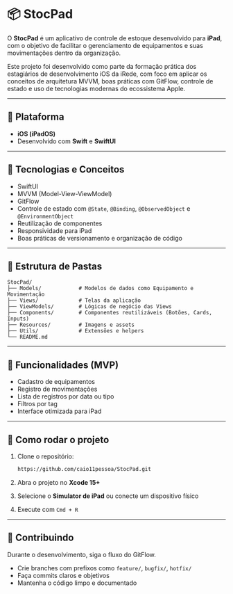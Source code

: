# 📦 StocPad

O **StocPad** é um aplicativo de controle de estoque desenvolvido para **iPad**, com o objetivo de facilitar o gerenciamento de equipamentos e suas movimentações dentro da organização.

Este projeto foi desenvolvido como parte da formação prática dos estagiários de desenvolvimento iOS da iRede, com foco em aplicar os conceitos de arquitetura MVVM, boas práticas com GitFlow, controle de estado e uso de tecnologias modernas do ecossistema Apple.

---

## 📱 Plataforma

* **iOS (iPadOS)**
* Desenvolvido com **Swift** e **SwiftUI**

---

## 🧠 Tecnologias e Conceitos

* SwiftUI
* MVVM (Model-View-ViewModel)
* GitFlow
* Controle de estado com `@State`, `@Binding`, `@ObservedObject` e `@EnvironmentObject`
* Reutilização de componentes
* Responsividade para iPad
* Boas práticas de versionamento e organização de código

---

## 📁 Estrutura de Pastas

```
StocPad/
├── Models/            # Modelos de dados como Equipamento e Movimentação
├── Views/             # Telas da aplicação
├── ViewModels/        # Lógicas de negócio das Views
├── Components/        # Componentes reutilizáveis (Botões, Cards, Inputs)
├── Resources/         # Imagens e assets
├── Utils/             # Extensões e helpers
└── README.md
```

---

## 📌 Funcionalidades (MVP)

* Cadastro de equipamentos
* Registro de movimentações
* Lista de registros por data ou tipo
* Filtros por tag
* Interface otimizada para iPad

---

## 🚀 Como rodar o projeto

1. Clone o repositório:

   ```bash
   https://github.com/caio11pessoa/StocPad.git
   ```
2. Abra o projeto no **Xcode 15+**
3. Selecione o **Simulator de iPad** ou conecte um dispositivo físico
4. Execute com `Cmd + R`

---

## 🤝 Contribuindo

Durante o desenvolvimento, siga o fluxo do GitFlow.

* Crie branches com prefixos como `feature/`, `bugfix/`, `hotfix/`
* Faça commits claros e objetivos
* Mantenha o código limpo e documentado
